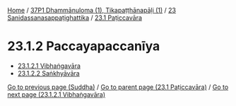 
[Home](/) / [37P1 Dhammānuloma (1), Tikapaṭṭhānapāḷi (1)](../../../37P1.md) / [23 Sanidassanasappaṭighattika](../../23.md) / [23.1 Paṭiccavāra](../23.1.md)

# 23.1.2 Paccayapaccanīya

* [23.1.2.1 Vibhaṅgavāra](23.1.2/23.1.2.1.md)
* [23.1.2.2 Saṅkhyāvāra](23.1.2/23.1.2.2.md)

[Go to previous page (Suddha)](23.1.1/23.1.1.2/Suddha.md) / [Go to parent page (23.1 Paṭiccavāra)](../23.1.md) / [Go to next page (23.1.2.1 Vibhaṅgavāra)](23.1.2/23.1.2.1.md)


